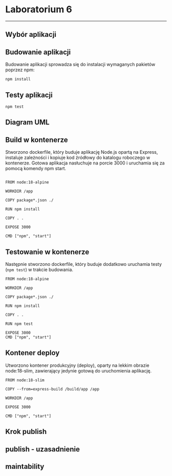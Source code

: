 # Laboratorium 6

---

## Wybór aplikacji

## Budowanie aplikacji

Budowanie aplikacji sprowadza się do instalacji wymaganych pakietów poprzez npm:

```
npm install

```

## Testy aplikacji

```
npm test

```

## Diagram UML

## Build w kontenerze

Stworzono dockerfile, który buduje aplikację Node.js opartą na Express, instaluje zależności i kopiuje kod źródłowy do katalogu roboczego w kontenerze. Gotowa aplikacja nasłuchuje na porcie 3000 i uruchamia się za pomocą komendy npm start.


```

FROM node:18-alpine

WORKDIR /app

COPY package*.json ./

RUN npm install

COPY . .

EXPOSE 3000

CMD ["npm", "start"]

```

## Testowanie w kontenerze

Następnie stworzono dockerfile, który buduje dodatkowo uruchamia testy (`npm test`) w trakcie budowania.


```
FROM node:18-alpine

WORKDIR /app

COPY package*.json ./

RUN npm install

COPY . .

RUN npm test

EXPOSE 3000
CMD ["npm", "start"]

```

## Kontener deploy

Utworzono kontener produkcyjny (deploy), oparty na lekkim obrazie node:18-slim, zawierający jedynie gotową do uruchomienia aplikację. 

```
FROM node:18-slim

COPY --from=express-build /build/app /app

WORKDIR /app

EXPOSE 3000

CMD ["npm", "start"]

```

## Krok publish

## publish - uzasadnienie

## maintability

